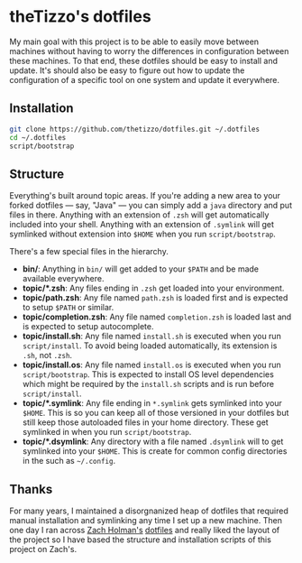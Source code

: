 # theTizzo's dotfiles

My main goal with this project is to be able to easily move between machines without having to worry the differences in configuration
between these machines. To that end, these dotfiles should be easy to install and update.  It's should also be easy to figure out how
to update the configuration of a specific tool on one system and update it everywhere.

## Installation
```bash
git clone https://github.com/thetizzo/dotfiles.git ~/.dotfiles
cd ~/.dotfiles
script/bootstrap
```

## Structure

Everything's built around topic areas. If you're adding a new area to your
forked dotfiles — say, "Java" — you can simply add a `java` directory and put
files in there. Anything with an extension of `.zsh` will get automatically
included into your shell. Anything with an extension of `.symlink` will get
symlinked without extension into `$HOME` when you run `script/bootstrap`.

There's a few special files in the hierarchy.

- **bin/**: Anything in `bin/` will get added to your `$PATH` and be made
  available everywhere.
- **topic/\*.zsh**: Any files ending in `.zsh` get loaded into your
  environment.
- **topic/path.zsh**: Any file named `path.zsh` is loaded first and is
  expected to setup `$PATH` or similar.
- **topic/completion.zsh**: Any file named `completion.zsh` is loaded
  last and is expected to setup autocomplete.
- **topic/install.sh**: Any file named `install.sh` is executed when you run `script/install`. To avoid being loaded automatically, its extension is `.sh`, not `.zsh`.
- **topic/install.os**: Any file named `install.os` is executed when you run `script/bootstrap`. This is expected to install OS level dependencies which might be required by the `install.sh` scripts and is run before `script/install`.
- **topic/\*.symlink**: Any file ending in `*.symlink` gets symlinked into
  your `$HOME`. This is so you can keep all of those versioned in your dotfiles
  but still keep those autoloaded files in your home directory. These get
  symlinked in when you run `script/bootstrap`.
- **topic/\*.dsymlink**: Any directory with a file named `.dsymlink` will
  to get symlinked into your `$HOME`.  This is create for common config directories
  in the such as `~/.config`.

## Thanks

For many years, I maintained a disorgnanized heap of dotfiles that required manual installation and symlinking any time I
set up a new machine.  Then one day I ran across [Zach Holman's](https://github.com/holman) [dotfiles](https://github.com/holman/dotfiles)
and really liked the layout of the project so I have based the structure and installation scripts of this project on Zach's.
